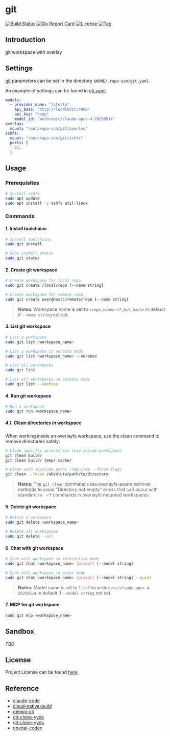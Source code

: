 # git

[![Build Status](https://github.com/repo-scm/git/workflows/ci/badge.svg?branch=main&event=push)](https://github.com/repo-scm/git/actions?query=workflow%3Aci)
[![Go Report Card](https://goreportcard.com/badge/github.com/repo-scm/git)](https://goreportcard.com/report/github.com/repo-scm/git)
[![License](https://img.shields.io/github/license/repo-scm/git.svg)](https://github.com/repo-scm/git/blob/main/LICENSE)
[![Tag](https://img.shields.io/github/tag/repo-scm/git.svg)](https://github.com/repo-scm/git/tags)



## Introduction

git workspace with overlay



## Settings

[git](https://github.com/repo-scm/git) parameters can be set in the directory `$HOME/.repo-scm/git.yaml`.

An example of settings can be found in [git.yaml](https://github.com/repo-scm/git/blob/main/config/git.yaml).

```yaml
models:
  - provider_name: "litellm"
    api_base: "http://localhost:4000"
    api_key: "noop"
    model_id: "anthropic/claude-opus-4-20250514"
overlay:
  mount: "/mnt/repo-scm/git/overlay"
sshfs:
  mount: "/mnt/repo-scm/git/sshfs"
  ports: [
    22,
  ]
```



## Usage

### Prerequisites

```bash
# Install sshfs
sudo apt update
sudo apt install -y sshfs util-linux
```

### Commands

#### 1. Install toolchains

```bash
# Install toolchains
sudo git install

# Show install status
sudo git status
```

#### 2. Create git workspace

```bash
# Create workspace for local repo
sudo git create /local/repo [--name string]

# Create workspace for remote repo
sudo git create user@host:/remote/repo [--name string]
```

> **Notes**: Workspace name is set to `<repo_name>-<7_bit_hash>` in default if `--name string` not set.

#### 3. List git workspace

```bash
# List a workspace
sudo git list <workspace_name>

# List a workspace in verbose mode
sudo git list <workspace_name> --verbose

# List all workspaces
sudo git list

# List all workspaces in verbose mode
sudo git list --verbose
```

#### 4. Run git workspace

```bash
# Run a workspace
sudo git run <workspace_name>
```

##### 4.1. Clean directories in workspace

When working inside an overlayfs workspace, use the clean command to remove directories safely:

```bash
# Clean specific directories (use inside workspace)
git clean build/
git clean build/ temp/ cache/

# Clean with absolute paths (requires --force flag)
git clean --force /absolute/path/to/directory
```

> **Notes**: The `git clean` command uses overlayfs-aware removal methods to avoid "Directory not empty" errors that can
> occur with standard `rm -rf` commands in overlayfs mounted workspaces.

#### 5. Delete git workspace

```bash
# Delete a workspace
sudo git delete <workspace_name>

# Delete all workspaces
sudo git delete --all
```

#### 6. Chat with git workspace

```bash
# Chat with workspace in interactive mode
sudo git chat <workspace_name> [prompt] [--model string]

# Chat with workspace in quiet mode
sudo git chat <workspace_name> [prompt] [--model string] --quiet
```

> **Notes**: Model name is set to `litellm/anthropic/claude-opus-4-20250514` in default if `--model string` not set.

#### 7. MCP for git workspace

```bash
sudo git mcp <workspace_name>
```



## Sandbox

*TBD*



## License

Project License can be found [here](LICENSE).



## Reference

- [claude-code](https://github.com/anthropics/claude-code)
- [cloud-native-build](https://docs.cnb.cool/zh/)
- [gemini-cli](https://github.com/google-gemini/gemini-cli)
- [git-clone-yyds](https://cloud.tencent.com/developer/article/2456809)
- [git-clone-yyds](https://cnb.cool/cnb/cool/git-clone-yyds)
- [openai-codex](https://github.com/openai/codex)
